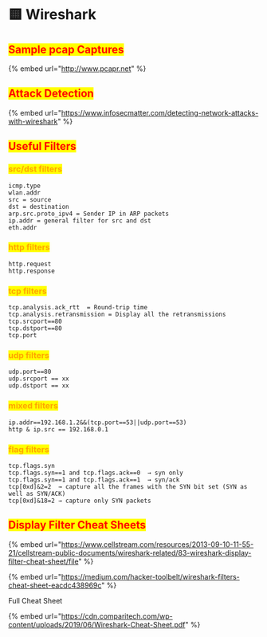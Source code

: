 # 🟨 Wireshark

## <mark style="color:red;">Sample pcap Captures</mark>

{% embed url="http://www.pcapr.net" %}

## <mark style="color:red;">Attack Detection</mark>

{% embed url="https://www.infosecmatter.com/detecting-network-attacks-with-wireshark" %}

## <mark style="color:red;">Useful Filters</mark>

### <mark style="color:orange;">src/dst filters</mark>

```
icmp.type
wlan.addr
src = source 
dst = destination
arp.src.proto_ipv4 = Sender IP in ARP packets
ip.addr = general filter for src and dst
eth.addr
```

### <mark style="color:orange;">http filters</mark>

```
http.request
http.response
```

### <mark style="color:orange;">tcp filters</mark>

```
tcp.analysis.ack_rtt  = Round-trip time
tcp.analysis.retransmission = Display all the retransmissions
tcp.srcport==80
tcp.dstport==80
tcp.port
```

### <mark style="color:orange;">udp filters</mark>

```
udp.port==80
udp.srcport == xx
udp.dstport == xx
```

### <mark style="color:orange;">mixed filters</mark>

```
ip.addr==192.168.1.2&&(tcp.port==53||udp.port==53)
http & ip.src == 192.168.0.1
```

### <mark style="color:orange;">flag filters</mark>

```
tcp.flags.syn
tcp.flags.syn==1 and tcp.flags.ack==0  → syn only
tcp.flags.syn==1 and tcp.flags.ack==1  → syn/ack
tcp[0xd]&2=2  → capture all the frames with the SYN bit set (SYN as well as SYN/ACK)
tcp[0xd]&18=2 → capture only SYN packets
```

## <mark style="color:red;">Display Filter Cheat Sheets</mark>

{% embed url="https://www.cellstream.com/resources/2013-09-10-11-55-21/cellstream-public-documents/wireshark-related/83-wireshark-display-filter-cheat-sheet/file" %}

{% embed url="https://medium.com/hacker-toolbelt/wireshark-filters-cheat-sheet-eacdc438969c" %}

Full Cheat Sheet

{% embed url="https://cdn.comparitech.com/wp-content/uploads/2019/06/Wireshark-Cheat-Sheet.pdf" %}
